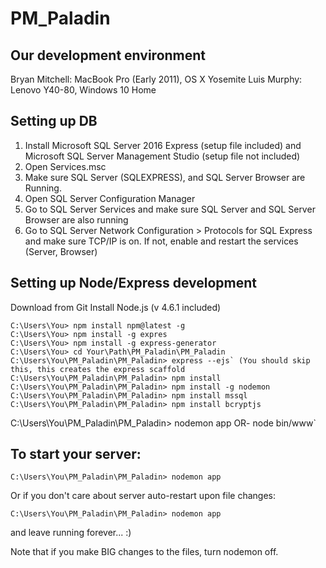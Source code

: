 # PM_Paladin
## Our development environment
Bryan Mitchell: MacBook Pro (Early 2011), OS X Yosemite
Luis Murphy: Lenovo Y40-80, Windows 10 Home

## Setting up DB
1. Install Microsoft SQL Server 2016 Express (setup file included) and Microsoft SQL Server Management Studio (setup file not included)
2. Open Services.msc
3. Make sure SQL Server (SQLEXPRESS), and SQL Server Browser are Running.
4. Open SQL Server Configuration Manager 
5. Go to SQL Server Services and make sure SQL Server and SQL Server Browser are also running
6. Go to SQL Server Network Configuration > Protocols for SQL Express and make sure TCP/IP is on. If not, enable and restart the services (Server, Browser)

## Setting up Node/Express development
Download from Git
Install Node.js (v 4.6.1 included)
```
C:\Users\You> npm install npm@latest -g
C:\Users\You> npm install -g expres
C:\Users\You> npm install -g express-generator
C:\Users\You> cd Your\Path\PM_Paladin\PM_Paladin
C:\Users\You\PM_Paladin\PM_Paladin> express --ejs` (You should skip this, this creates the express scaffold
C:\Users\You\PM_Paladin\PM_Paladin> npm install
C:\Users\You\PM_Paladin\PM_Paladin> npm install -g nodemon
C:\Users\You\PM_Paladin\PM_Paladin> npm install mssql
C:\Users\You\PM_Paladin\PM_Paladin> npm install bcryptjs
```
C:\Users\You\PM_Paladin\PM_Paladin> nodemon app
OR- 
node bin/www`

## To start your server:
```
C:\Users\You\PM_Paladin\PM_Paladin> nodemon app
```
Or if you don't care about server auto-restart upon file changes:
```
C:\Users\You\PM_Paladin\PM_Paladin> nodemon app
```
and leave running forever... :)

Note that if you make BIG changes to the files, turn nodemon off.

